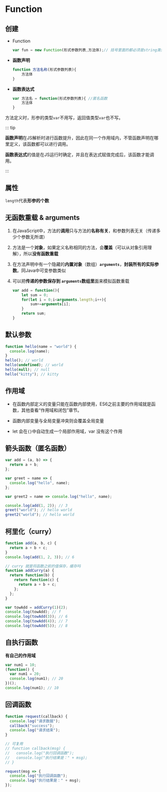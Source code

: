 # Function

## 创建

- Function

    ```js
    var fun = new Function(形式参数列表,方法体);// 括号里面的都必须是string类型。忘掉吧！
    ```

- **函数声明**

    ```javascript
    function 方法名称(形式参数列表){ 
        方法体
    }
    ```

- **函数表达式**

    ```javascript
    var 方法名 = function(形式参数列表){ //匿名函数
        方法体
    }
    ```

方法定义时，形参的类型`var`不用写，返回值类型`var`也不写。

::: tip

**函数声明**在JS解析时进行函数提升，因此在同一个作用域内，不管函数声明在哪里定义，该函数都可以进行调用。

**函数表达式**的值是在JS运行时确定，并且在表达式赋值完成后，该函数才能调用。

:::

## 属性

`length`代表**形参的个数**



## 无函数重载 & arguments

1. 在JavaScript中，方法的**调用**只与方法的**名称有关**，和参数列表无关（传递多少个参数无所谓）

2. 方法是一个**对象**，如果定义名称相同的方法，会**覆盖**（可以从对象引用理解），所以**没有函数重载**

3. 在方法声明中有一个隐藏的**内置对象**（数组）**`arguments`**，**封装所有的实际参数**。同Java中可变参数类似

4. 可以把**传递的参数保存到 `arguments`数组里**面来模拟函数重载

    ```js
    var add = function(){
        let sum = 0;
        for(let i = 0;i<arguments.length;i++){
            sum+=arguments[i];
        }
        return sum;
    }
    ```



## 默认参数

```js
function hello(name = "world") {
  console.log(name);
}
hello(); // world
hello(undefined); // world
hello(null); // null
hello("kitty"); // kitty
```



## 作用域

*   在函数内部定义的变量只能在函数内部使用，ES6之前主要的作用域就是函数，其他查看“作用域和闭包”章节。

*   函数内部变量与全局变量冲突则会覆盖全局变量
*   let 会在`{}`中自动生成一个局部作用域，var 没有这个作用



## 箭头函数（匿名函数）

```js
var add = (a, b) => {
  return a + b;
};

var greet = name => {
  console.log("hello", name);
};

var greet2 = name => console.log("hello", name);

console.log(add(1, 2)); // 3
greet("world"); // hello world
greet2("world"); // hello world

```



## 柯里化（curry）

```js
function add(a, b, c) {
  return a + b + c;
}
console.log(add(1, 2, 3)); // 6

// curry 就是将函数之前的值保存，缓存吗
function addCurry(a) {
  return function(b) {
    return function(c) {
      return a + b + c;
    };
  };
}

var towAdd = addCurry(1)(2);
console.log(towAdd); // f
console.log(towAdd(3)); // 6
console.log(towAdd(4)); // 7
console.log(towAdd(5)); // 8
```



## 自执行函数

**有自己的作用域**

```js
var num1 = 10;
(function() {
  var num1 = 20;
  console.log(num1); // 20
})();
console.log(num1); // 10
```



## 回调函数

```js
function request(callback) {
  console.log("请求数据");
  callback("success");
  console.log("请求结束");
}

// 可复用
// function callback(msg) {
//   console.log("执行回调函数");
//   console.log("执行结果是：" + msg);
// }

request(msg => {
  console.log("执行回调函数");
  console.log("执行结果是：" + msg);
});
```


